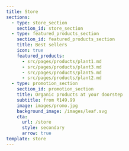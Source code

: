```yaml
---
title: Store
sections:
  - type: store_section
    section_id: store_section
  - type: featured_products_section
    section_id: featured_products_section
    title: Best sellers
    icon: true
    featured_products:
      - src/pages/products/plant1.md
      - src/pages/products/plant3.md
      - src/pages/products/plant5.md
      - src/pages/products/plant2.md
  - type: promotion_section
    section_id: promotion_section
    title: Organic products at your doorstep
    subtitle: from ₹149.99
    image: images/promo.jpg
    background_image: /images/leaf.svg
    cta:
      url: /store
      style: secondary
      arrow: true
template: store
---
```

